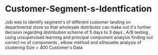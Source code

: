 # Customer-Segment-s-Identfication
Job was to identify segment's of different customer landing on departmental store so that wholesale distributor can make out it's further decision regarding distribution scheme of 5 days to 3 days , A/B testing , using unsupervised learning and principal component analysis finding out correct no of components , elbow method and silhouette analysis of clustering  Size = 400 Customer's Data
